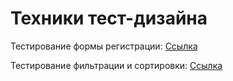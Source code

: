# Техники тест-дизайна
Тестирование формы регистрации: [Ссылка](https://docs.google.com/spreadsheets/d/1m11zCTdUhBcXeAjxCT9DNfQCpdCTBVLCm62j1bNN9oY/edit?gid=0#gid=0)

Тестирование фильтрации и сортировки: [Ссылка](https://docs.google.com/spreadsheets/d/13VrtXCWsI2stnfVp7BLLKkdn0_gZSlA-oPIsvze9aN4/edit?gid=0#gid=0)
